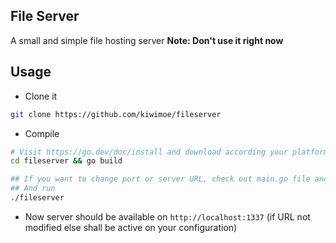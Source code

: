 ## File Server
A small and simple file hosting server
**Note: Don't use it right now**

## Usage
- Clone it
```sh
git clone https://github.com/kiwimoe/fileserver
```
- Compile
```sh
# Visit https://go.dev/doc/install and download according your platform, if you haven't
cd fileserver && go build

## If you want to change port or server URL, check out main.go file and change URL variable
## And run
./fileserver
```
- Now server should be available on `http://localhost:1337` (if URL not modified else shall be active on your configuration)

